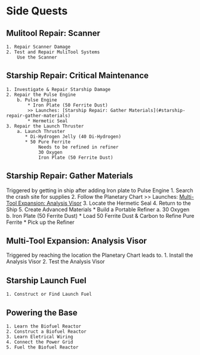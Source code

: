 # Side Quests

## Mulitool Repair: Scanner
    1. Repair Scanner Damage
    2. Test and Repair MuliTool Systems
        Use the Scanner

## Starship Repair: Critical Maintenance
    1. Investigate & Repair Starship Damage
    2. Repair the Pulse Engine
        b. Pulse Engine            
            * Iron Plate (50 Ferrite Dust)
            >> Launches: [Starship Repair: Gather Materials](#starship-repair-gather-materials)
            * Hermetic Seal
    3. Repair the Launch Thruster
        a. Launch Thruster
           * Di-Hydrogen Jelly (40 Di-Hydrogen) 
           * 50 Pure Ferrite 
                Needs to be refined in refiner
                30 Oxygen
                Iron Plate (50 Ferrite Dust)

## Starship Repair: Gather Materials
Triggered by getting in ship after adding Iron plate to Pulse Engine
    1. Search the crash site for supplies
    2. Follow the Planetary Chart
        >> Launches: [Multi-Tool Expansion: Analysis Visor](#multi-tool-expansion-analysis-visor)
    3. Locate the Hermetic Seal
    4. Return to the Ship
    5. Create Advanced Materials
        * Build a Portable Refiner
            a. 30 Oxygen
            b. Iron Plate (50 Ferrite Dust)
        * Load 50 Ferrite Dust & Carbon to Refine Pure Ferrite
        * Pick up the Refiner        

## Multi-Tool Expansion: Analysis Visor
Triggered by reaching the location the Planetary Chart leads to.
    1. Install the Analysis Visor
    2. Test the Analysis Visor

## Starship Launch Fuel
    1. Construct or Find Launch Fuel

## Powering the Base
    1. Learn the Biofuel Reactor
    2. Construct a Biofuel Reactor
    3. Learn Eletrical Wiring
    4. Connect the Power Grid
    5. Fuel the Biofuel Reactor



